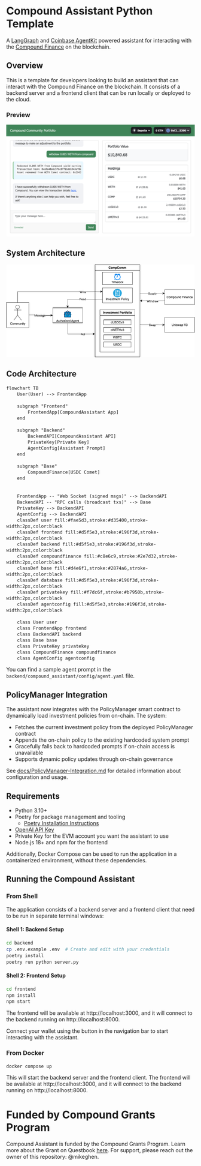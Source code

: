 # Compound Assistant Python Template

A [LangGraph](https://github.com/langchain-ai/langgraph) and [Coinbase AgentKit](https://github.com/coinbase/agentkit) powered assistant for interacting with the [Compound Finance](https://compound.finance/) on the blockchain.

## Overview
This is a template for developers looking to build an assistant that can interact with the Compound Finance on the blockchain. It consists of a backend server and a frontend client that can be run locally or deployed to the cloud. 

### Preview
![Compound Assistant Preview](./preview.png)

## System Architecture
![System Architecture](./docs/images/compcomm_arch.png)

## Code Architecture
```mermaid
flowchart TB
    User(User) --> FrontendApp
    
    subgraph "Frontend"
        FrontendApp[CompoundAssistant App]
    end
    
    subgraph "Backend"
        BackendAPI[CompoundAssistant API]
        PrivateKey[Private Key]
        AgentConfig[Assistant Prompt]
    end
    
    subgraph "Base"
        CompoundFinance[USDC Comet]
    end
    

    FrontendApp -- "Web Socket (signed msgs)" --> BackendAPI
    BackendAPI -- "RPC calls (broadcast txs)" --> Base
    PrivateKey --> BackendAPI
    AgentConfig --> BackendAPI
    classDef user fill:#fae5d3,stroke:#d35400,stroke-width:2px,color:black
    classDef frontend fill:#d5f5e3,stroke:#196f3d,stroke-width:2px,color:black
    classDef backend fill:#d5f5e3,stroke:#196f3d,stroke-width:2px,color:black
    classDef compoundfinance fill:#c8e6c9,stroke:#2e7d32,stroke-width:2px,color:black
    classDef base fill:#d4e6f1,stroke:#2874a6,stroke-width:2px,color:black
    classDef database fill:#d5f5e3,stroke:#196f3d,stroke-width:2px,color:black
    classDef privatekey fill:#f7dc6f,stroke:#b7950b,stroke-width:2px,color:black
    classDef agentconfig fill:#d5f5e3,stroke:#196f3d,stroke-width:2px,color:black
    
    class User user
    class FrontendApp frontend
    class BackendAPI backend
    class Base base
    class PrivateKey privatekey
    class CompoundFinance compoundfinance
    class AgentConfig agentconfig
```

You can find a sample agent prompt in the `backend/compound_assistant/config/agent.yaml` file.

## PolicyManager Integration

The assistant now integrates with the PolicyManager smart contract to dynamically load investment policies from on-chain. The system:

- Fetches the current investment policy from the deployed PolicyManager contract
- Appends the on-chain policy to the existing hardcoded system prompt
- Gracefully falls back to hardcoded prompts if on-chain access is unavailable
- Supports dynamic policy updates through on-chain governance

See [docs/PolicyManager-Integration.md](docs/PolicyManager-Integration.md) for detailed information about configuration and usage.

## Requirements
- Python 3.10+
- Poetry for package management and tooling
  - [Poetry Installation Instructions](https://python-poetry.org/docs/#installation)
- [OpenAI API Key](https://platform.openai.com/docs/quickstart#create-and-export-an-api-key)
- Private Key for the EVM account you want the assistant to use
- Node.js 18+ and npm for the frontend

Additionally, Docker Compose can be used to run the application in a containerized environment, without these dependencies.

## Running the Compound Assistant
### From Shell

The application consists of a backend server and a frontend client that need to be run in separate terminal windows:

#### Shell 1: Backend Setup
```bash
cd backend
cp .env.example .env  # Create and edit with your credentials
poetry install
poetry run python server.py
```

#### Shell 2: Frontend Setup
```bash
cd frontend
npm install
npm start
```

The frontend will be available at http://localhost:3000, and it will connect to the backend running on http://localhost:8000.

Connect your wallet using the button in the navigation bar to start interacting with the assistant. 

### From Docker

```bash
docker compose up
```

This will start the backend server and the frontend client. The frontend will be available at http://localhost:3000, and it will connect to the backend running on http://localhost:8000.

# Funded by Compound Grants Program
Compound Assistant is funded by the Compound Grants Program. Learn more about the Grant on Questbook [here](https://new.questbook.app/dashboard/?role=builder&chainId=10&proposalId=678c218180bdbe26619c3ae8&grantId=66f29bb58868f5130abc054d). For support, please reach out the owner of this repository: @mikeghen.
